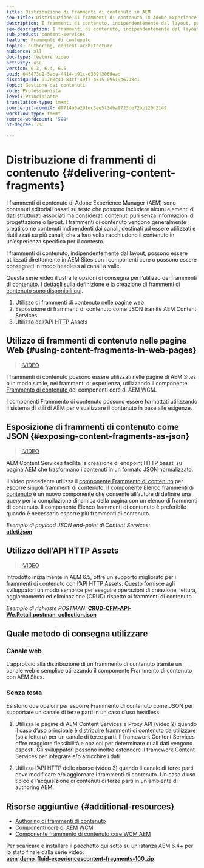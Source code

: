 ```yaml
---
title: Distribuzione di frammenti di contenuto in AEM
seo-title: Distribuzione di frammenti di contenuto in Adobe Experience Manager
description: I frammenti di contenuto, indipendentemente dal layout, possono essere utilizzati direttamente in AEM Sites con i componenti core o possono essere consegnati in modo headless ai canali a valle.
seo-description: I frammenti di contenuto, indipendentemente dal layout, possono essere utilizzati direttamente in AEM Sites con i componenti core o possono essere consegnati in modo headless ai canali a valle.
sub-product: content-services
feature: Frammenti di contenuto
topics: authoring, content-architecture
audience: all
doc-type: feature video
activity: use
version: 6.3, 6.4, 6.5
uuid: 045473d2-5abe-4414-b91c-d369f3069ead
discoiquuid: 912e0c41-83cf-49f7-b515-09519b6718c1
topic: Gestione dei contenuti
role: Professionista
level: Principiante
translation-type: tm+mt
source-git-commit: d9714b9a291ec3ee5f3dba9723de72bb120d2149
workflow-type: tm+mt
source-wordcount: '599'
ht-degree: 7%

---
```



# Distribuzione di frammenti di contenuto {#delivering-content-fragments}

I frammenti di contenuto di Adobe Experience Manager (AEM) sono contenuti editoriali basati su testo che possono includere alcuni elementi di dati strutturati associati ma considerati contenuti puri senza informazioni di progettazione o layout. I frammenti di contenuto vengono generalmente creati come contenuti indipendenti dai canali, destinati ad essere utilizzati e riutilizzati su più canali, che a loro volta racchiudono il contenuto in un’esperienza specifica per il contesto.

I frammenti di contenuto, indipendentemente dal layout, possono essere utilizzati direttamente in AEM Sites con i componenti core o possono essere consegnati in modo headless ai canali a valle.

Questa serie video illustra le opzioni di consegna per l’utilizzo dei frammenti di contenuto. I dettagli sulla definizione e la [creazione di frammenti di contenuto sono disponibili qui](content-fragments-feature-video-use.md).

1. Utilizzo di frammenti di contenuto nelle pagine web
2. Esposizione di frammenti di contenuto come JSON tramite AEM Content Services
3. Utilizzo dell’API HTTP Assets

## Utilizzo di frammenti di contenuto nelle pagine Web {#using-content-fragments-in-web-pages}

>[!VIDEO](https://video.tv.adobe.com/v/22449/?quality=12&learn=on)

I frammenti di contenuto possono essere utilizzati nelle pagine di AEM Sites o in modo simile, nei frammenti di esperienza, utilizzando il componente [Frammento di contenuto ](https://docs.adobe.com/content/help/en/experience-manager-core-components/using/components/content-fragment-component.html) dei componenti core di AEM WCM.

I componenti Frammento di contenuto possono essere formattati utilizzando il sistema di stili di AEM per visualizzare il contenuto in base alle esigenze.

## Esposizione di frammenti di contenuto come JSON {#exposing-content-fragments-as-json}

>[!VIDEO](https://video.tv.adobe.com/v/22448/?quality=12&learn=on)

AEM Content Services facilita la creazione di endpoint HTTP basati su pagina AEM che trasformano i contenuti in un formato JSON normalizzato.

Il video precedente utilizza il [componente Frammento di contenuto](https://docs.adobe.com/content/help/en/experience-manager-core-components/using/components/content-fragment-component.html) per esporre singoli frammenti di contenuto. Il [componente Elenco frammenti di contenuto](https://docs.adobe.com/content/help/en/experience-manager-core-components/using/components/content-fragment-list.html) è un nuovo componente che consente all’autore di definire una query per la compilazione dinamica della pagina con un elenco di frammenti di contenuto. Il componente Elenco frammenti di contenuto è preferibile quando è necessario esporre più frammenti di contenuto.

*Esempio di payload JSON end-point di Content Services:*\
**[atleti.json](assets/athletes.json)**

## Utilizzo dell’API HTTP Assets

>[!VIDEO](https://video.tv.adobe.com/v/26390/?quality=12&learn=on)

Introdotto inizialmente in AEM 6.5, offre un supporto migliorato per i frammenti di contenuto con l’API HTTP Assets. Questo fornisce agli sviluppatori un modo semplice per eseguire operazioni di creazione, lettura, aggiornamento ed eliminazione (CRUD) rispetto ai frammenti di contenuto.

*Esempio di richieste POSTMAN:*
**[CRUD-CFM-API-We.Retail.postman_collection.json](assets/CRUD-CFM-API-We.Retail.postman_collection.json)**

## Quale metodo di consegna utilizzare

### Canale web

L’approccio alla distribuzione di un frammento di contenuto tramite un canale web è semplice utilizzando il componente Frammento di contenuto con AEM Sites.

### Senza testa

Esistono due opzioni per esporre Frammento di contenuto come JSON per supportare un canale di terze parti in un caso d’uso headless:

1. Utilizza le pagine di AEM Content Services e Proxy API (video 2) quando il caso d’uso principale è distribuire frammenti di contenuto da utilizzare (sola lettura) per un canale di terze parti. Il framework Content Services offre maggiore flessibilità e opzioni per determinare quali dati vengono esposti. Gli sviluppatori possono inoltre estendere il framework Content Services per integrare e/o arricchire i dati.

2. Utilizza l’API HTTP delle risorse (video 3) quando il canale di terze parti deve modificare e/o aggiornare i frammenti di contenuto. Un caso d’uso tipico è l’acquisizione di contenuti di terze parti in un ambiente di authoring AEM.

## Risorse aggiuntive {#additional-resources}

* [Authoring di frammenti di contenuto](content-fragments-feature-video-use.md)
* [Componenti core di AEM WCM](https://docs.adobe.com/content/help/it/experience-manager-core-components/using/introduction.html)
* [Componente frammento di contenuto core WCM AEM](https://docs.adobe.com/content/help/en/experience-manager-core-components/using/components/content-fragment-component.html)

Per scaricare e installare il pacchetto qui sotto su un&#39;istanza AEM 6.4+ per lo stato finale dalla serie video:\
**[aem_demo_fluid-experiencescontent-fragments-100.zip](assets/aem_demo_fluid-experiencescontent-fragments-100.zip)**
